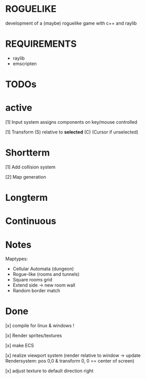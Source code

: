 # ROGUELIKE
development of a (maybe) roguelike game with c++ and raylib

# REQUIREMENTS
- raylib
- emscripten

# TODOs
# active
[1] Input system assigns components on key/mouse controlled

[1] Transform (S) relative to **selected** (C) (Cursor if unselected)

# Shortterm
[1] Add collision system

[2] Map generation


# Longterm 

# Continuous


# Notes
Maptypes:
- Cellular Automata (dungeon)
- Rogue-like (rooms and tunnels)
- Square rooms grid
- Extend side -> new room wall
- Random border match


# Done
[x] compile for linux & windows !

[x] Render sprites/textures

[x] make ECS

[x] realize viewport system (render relative to window -> update Rendersystem: pos 0,0 & transform 0, 0 == center of screen)

[x] adjust texture to default direction right
